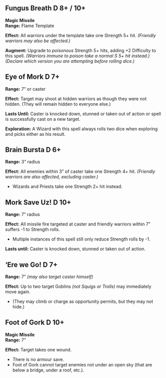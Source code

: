 ## Fungus Breath D 8+ / 10+
**Magic Missile**  
**Range:** Flame Template  

**Effect:** All warriors under the template take one Strength 5+ hit. _(Friendly warriors may also be affected.)_

**Augment:** Upgrade to _poisonous_ Strength 5+ hits, adding +2 Difficulty to this spell. _(Warriors immune to poison take a normal S 5+ hit instead.)_  
_(Declare which version you are attempting before rolling dice.)_
## Eye of Mork D 7+
**Range:** 7” or caster  

**Effect:** Target may shoot at hidden warriors as though they were not hidden. (They will remain hidden to everyone else.)

**Lasts Until:** Caster is knocked down, stunned or taken out of action or spell is successfully cast on a new target.

**Exploration:** A Wizard with this spell always rolls two dice when exploring and picks either as his result.
## Brain Bursta D 6+
**Range:** 3” radius

**Effect:** All enemies within 3” of caster take one Strength 4+ hit. _(Friendly warriors are also affected, excluding caster.)_
- Wizards and Priests take one Strength 2+ hit instead.
## Mork Save Uz! D 10+
**Range:** 7” radius  

**Effect:** All missile fire targeted at caster and friendly warriors within 7” suffers -1 to Strength rolls.
- Multiple instances of this spell still only reduce Strength rolls by -1.

**Lasts until:** Caster is knocked down, stunned or taken out of action.
## ‘Ere we Go! D 7+
**Range:** 7” _(may also target caster himself)_  

**Effect:** Up to two target Goblins _(not Squigs or Trolls)_ may immediately move again.
- (They may climb or charge as opportunity permits, but they may not hide.)
## Foot of Gork D 10+
**Magic Missile**  
**Range:** 7” 

**Effect:** Target takes one wound.
- There is no armour save.
- Foot of Gork cannot target enemies not under an open sky (that are below a bridge, under a roof, etc.).
